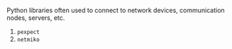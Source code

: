 Python libraries often used to connect to network devices, communication nodes, servers, etc.
1. `pexpect`
2. `netmiko`
